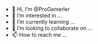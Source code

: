 - 👋 Hi, I’m @ProGamerler
- 👀 I’m interested in ...
- 🌱 I’m currently learning ...
- 💞️ I’m looking to collaborate on ...
- 📫 How to reach me ...

<!---
ProGamerler/ProGamerler is a ✨ special ✨ repository because its `README.md` (this file) appears on your GitHub profile.
You can click the Preview link to take a look at your changes.
--->
